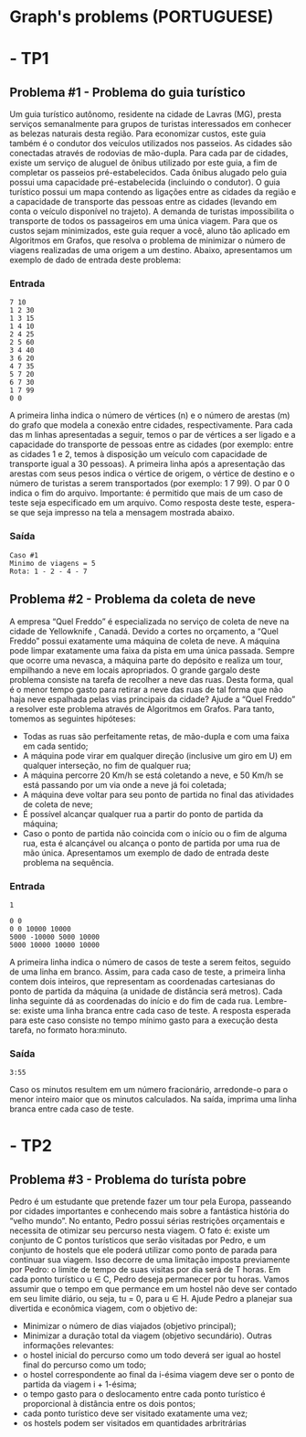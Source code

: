 # Graph's problems      (PORTUGUESE)

# - TP1

## Problema #1 - Problema do guia turístico

Um guia turístico autônomo, residente na cidade de Lavras (MG), presta serviços semanalmente para grupos de turistas interessados em conhecer as belezas naturais desta região.
Para economizar custos, este guia também é o condutor dos veículos utilizados nos passeios.
As cidades são conectadas através de rodovias de mão-dupla. Para cada par de cidades,
existe um serviço de aluguel de ônibus utilizado por este guia, a fim de completar os passeios
pré-estabelecidos. Cada ônibus alugado pelo guia possui uma capacidade pré-estabelecida
(incluindo o condutor). O guia turístico possui um mapa contendo as ligações entre as cidades da região e a capacidade de transporte das pessoas entre as cidades (levando em conta
o veículo disponível no trajeto).
A demanda de turistas impossibilita o transporte de todos os passageiros em uma única
viagem. Para que os custos sejam minimizados, este guia requer a você, aluno tão aplicado em
Algoritmos em Grafos, que resolva o problema de minimizar o número de viagens realizadas
de uma origem a um destino. Abaixo, apresentamos um exemplo de dado de entrada deste
problema:

### Entrada

```
7 10
1 2 30
1 3 15
1 4 10
2 4 25
2 5 60
3 4 40
3 6 20
4 7 35
5 7 20
6 7 30
1 7 99
0 0
```
A primeira linha indica o número de vértices (n) e o número de arestas (m) do grafo que
modela a conexão entre cidades, respectivamente. Para cada das m linhas apresentadas a
seguir, temos o par de vértices a ser ligado e a capacidade do transporte de pessoas entre as
cidades (por exemplo: entre as cidades 1 e 2, temos à disposição um veículo com capacidade
de transporte igual a 30 pessoas). A primeira linha após a apresentação das arestas com
seus pesos indica o vértice de origem, o vértice de destino e o número de turistas a serem
transportados (por exemplo: 1 7 99). O par 0 0 indica o fim do arquivo. Importante: é
permitido que mais de um caso de teste seja especificado em um arquivo.
Como resposta deste teste, espera-se que seja impresso na tela a mensagem mostrada
abaixo.

### Saída

```
Caso #1
Minimo de viagens = 5
Rota: 1 - 2 - 4 - 7

```

## Problema #2 - Problema da coleta de neve
A empresa “Quel Freddo” é especializada no serviço de coleta de neve na cidade de Yellowknife , Canadá. Devido a cortes no orçamento, a “Quel Freddo” possui exatamente uma
máquina de coleta de neve. A máquina pode limpar exatamente uma faixa da pista em uma
única passada. Sempre que ocorre uma nevasca, a máquina parte do depósito e realiza um
tour, empilhando a neve em locais apropriados. O grande gargalo deste problema consiste
na tarefa de recolher a neve das ruas. Desta forma, qual é o menor tempo gasto para retirar
a neve das ruas de tal forma que não haja neve espalhada pelas vias principais da cidade?
Ajude a “Quel Freddo” a resolver este problema através de Algoritmos em Grafos.
Para tanto, tomemos as seguintes hipóteses:

* Todas as ruas são perfeitamente retas, de mão-dupla e com uma faixa em cada sentido;
* A máquina pode virar em qualquer direção (inclusive um giro em U) em qualquer
interseção, no fim de qualquer rua;
* A máquina percorre 20 Km/h se está coletando a neve, e 50 Km/h se está passando
por um via onde a neve já foi coletada;
* A máquina deve voltar para seu ponto de partida no final das atividades de coleta de
neve;
* É possível alcançar qualquer rua a partir do ponto de partida da máquina;
* Caso o ponto de partida não coincida com o início ou o fim de alguma rua, esta é
alcançável ou alcança o ponto de partida por uma rua de mão única.
Apresentamos um exemplo de dado de entrada deste problema na sequência.

### Entrada

```
1

0 0
0 0 10000 10000
5000 -10000 5000 10000
5000 10000 10000 10000
```

A primeira linha indica o número de casos de teste a serem feitos, seguido de uma linha
em branco. Assim, para cada caso de teste, a primeira linha contem dois inteiros, que
representam as coordenadas cartesianas do ponto de partida da máquina (a unidade de
distância será metros). Cada linha seguinte dá as coordenadas do início e do fim de cada
rua. Lembre-se: existe uma linha branca entre cada caso de teste. A resposta esperada
para este caso consiste no tempo mínimo gasto para a execução desta tarefa, no formato
hora:minuto.

### Saída

```
3:55
```

Caso os minutos resultem em um número fracionário, arredonde-o para o menor inteiro
maior que os minutos calculados. Na saída, imprima uma linha branca entre cada caso de
teste.

#

# - TP2

## Problema #3 - Problema do turísta pobre

Pedro é um estudante que pretende fazer um tour pela Europa, passeando por cidades
importantes e conhecendo mais sobre a fantástica história do “velho mundo”. No entanto,
Pedro possui sérias restrições orçamentais e necessita de otimizar seu percurso nesta viagem.
O fato é: existe um conjunto de C pontos turísticos que serão visitadas por Pedro, e um
conjunto de hostels que ele poderá utilizar como ponto de parada para continuar sua viagem.
Isso decorre de uma limitação imposta previamente por Pedro: o limite de tempo de suas
visitas por dia será de T horas. Em cada ponto turístico u ∈ C, Pedro deseja permanecer por
tu horas. Vamos assumir que o tempo em que permance em um hostel não deve ser contado
em seu limite diário, ou seja, tu = 0, para u ∈ H. Ajude Pedro a planejar sua divertida e
econômica viagem, com o objetivo de:
* Minimizar o número de dias viajados (objetivo principal);
* Minimizar a duração total da viagem (objetivo secundário).
Outras informações relevantes:
* o hostel inicial do percurso como um todo deverá ser igual ao hostel final do percurso
como um todo;
* o hostel correspondente ao final da i-ésima viagem deve ser o ponto de partida da
viagem i + 1-ésima;
* o tempo gasto para o deslocamento entre cada ponto turístico é proporcional à distância
entre os dois pontos;
* cada ponto turístico deve ser visitado exatamente uma vez;
* os hostels podem ser visitados em quantidades arbritrárias

